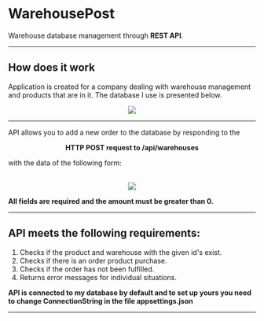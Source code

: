 # WarehousePost
Warehouse database management through <b>REST API</b>.

<hr>

## How does it work

  Application is created for a company dealing with warehouse management and products that are in it.
  The database I use is presented below.

<p align="center">
  <img src=https://user-images.githubusercontent.com/74014874/164337508-efd8fe12-57c5-4725-81b9-ec3b5a9e9fe7.png
   >
</p>

<hr>

  API allows you to add a new order to the database by responding to the 
<p align="center">
  <b>HTTP POST request to /api/warehouses</b>
</p>
  with the data of the following form:
  
<p align="center">
  <br />
  <img src=https://user-images.githubusercontent.com/74014874/164339152-916ccafc-9eb3-4833-915e-575bd7a1b9fc.png
   >
</p>

  **All fields are required and the amount must be greater than 0.**
  
<hr>
  
  ## API meets the following requirements:
  1. Checks if the product and warehouse with the given id's exist.
  2. Checks if there is an order product purchase.
  3. Checks if the order has not been fulfilled.
  4. Returns error messages for individual situations.


  **API is connected to my database by default and to set up yours you need to change ConnectionString in the file appsettings.json**

<hr>


